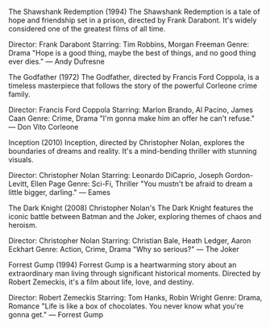 The Shawshank Redemption (1994)
The Shawshank Redemption is a tale of hope and friendship set in a prison, directed by Frank Darabont. It's widely considered one of the greatest films of all time.

Director: Frank Darabont
Starring: Tim Robbins, Morgan Freeman
Genre: Drama
"Hope is a good thing, maybe the best of things, and no good thing ever dies."
— Andy Dufresne

The Godfather (1972)
The Godfather, directed by Francis Ford Coppola, is a timeless masterpiece that follows the story of the powerful Corleone crime family.

Director: Francis Ford Coppola
Starring: Marlon Brando, Al Pacino, James Caan
Genre: Crime, Drama
"I'm gonna make him an offer he can't refuse."
— Don Vito Corleone

 Inception (2010)
Inception, directed by Christopher Nolan, explores the boundaries of dreams and reality. It's a mind-bending thriller with stunning visuals.

Director: Christopher Nolan
Starring: Leonardo DiCaprio, Joseph Gordon-Levitt, Ellen Page
Genre: Sci-Fi, Thriller
"You mustn't be afraid to dream a little bigger, darling."
— Eames

The Dark Knight (2008)
Christopher Nolan's The Dark Knight features the iconic battle between Batman and the Joker, exploring themes of chaos and heroism.

Director: Christopher Nolan
Starring: Christian Bale, Heath Ledger, Aaron Eckhart
Genre: Action, Crime, Drama
"Why so serious?"
— The Joker

Forrest Gump (1994)
Forrest Gump is a heartwarming story about an extraordinary man living through significant historical moments. Directed by Robert Zemeckis, it's a film about life, love, and destiny.

Director: Robert Zemeckis
Starring: Tom Hanks, Robin Wright
Genre: Drama, Romance
"Life is like a box of chocolates. You never know what you're gonna get."
— Forrest Gump
